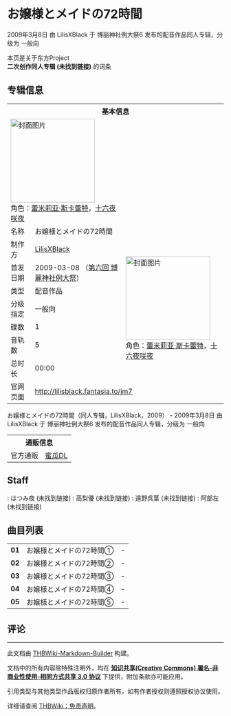 # お嬢様とメイドの72時間

<!-- source html: G:\repos\THBWiki-Markdown-Builder\THBWikiMarkdown\Temp\main\1\11\ns0%3A%E3%81%8A%E5%AC%A2%E6%A7%98%E3%81%A8%E3%83%A1%E3%82%A4%E3%83%89%E3%81%AE72%E6%99%82%E9%96%93.html -->

2009年3月8日 由 LilisXBlack 于 博丽神社例大祭6 发布的配音作品同人专辑，分级为 一般向

本页是关于东方Project  
 **二次创作同人专辑 (未找到链接)** 的词条
## 专辑信息

<table><tbody><tr><th colspan="3">基本信息</th></tr><tr><td class="cover-artwork-mobile" colspan="2"><a href="./文件-お嬢様とメイドの72時間封面.jpg.md" class="image" title="封面图片"><img alt="封面图片" src="https://upload.thwiki.cc/thumb/5/5f/%E3%81%8A%E5%AC%A2%E6%A7%98%E3%81%A8%E3%83%A1%E3%82%A4%E3%83%89%E3%81%AE72%E6%99%82%E9%96%93%E5%B0%81%E9%9D%A2.jpg/196px-%E3%81%8A%E5%AC%A2%E6%A7%98%E3%81%A8%E3%83%A1%E3%82%A4%E3%83%89%E3%81%AE72%E6%99%82%E9%96%93%E5%B0%81%E9%9D%A2.jpg" decoding="async" loading="lazy" width="196" height="194" srcset="https://upload.thwiki.cc/thumb/5/5f/%E3%81%8A%E5%AC%A2%E6%A7%98%E3%81%A8%E3%83%A1%E3%82%A4%E3%83%89%E3%81%AE72%E6%99%82%E9%96%93%E5%B0%81%E9%9D%A2.jpg/294px-%E3%81%8A%E5%AC%A2%E6%A7%98%E3%81%A8%E3%83%A1%E3%82%A4%E3%83%89%E3%81%AE72%E6%99%82%E9%96%93%E5%B0%81%E9%9D%A2.jpg 1.5x, https://upload.thwiki.cc/thumb/5/5f/%E3%81%8A%E5%AC%A2%E6%A7%98%E3%81%A8%E3%83%A1%E3%82%A4%E3%83%89%E3%81%AE72%E6%99%82%E9%96%93%E5%B0%81%E9%9D%A2.jpg/392px-%E3%81%8A%E5%AC%A2%E6%A7%98%E3%81%A8%E3%83%A1%E3%82%A4%E3%83%89%E3%81%AE72%E6%99%82%E9%96%93%E5%B0%81%E9%9D%A2.jpg 2x" data-file-width="400" data-file-height="395"></a><div class="cover-char">角色：<a href="./蕾米莉亚·斯卡蕾特.md" title="蕾米莉亚·斯卡蕾特">蕾米莉亚·斯卡蕾特</a>，<a href="/%E5%8D%81%E5%85%AD%E5%A4%9C%E5%92%B2%E5%A4%9C" title="十六夜咲夜">十六夜咲夜</a></div></td>
</tr><tr><td class="label">名称</td><td colspan="2"> お嬢様とメイドの72時間 </td></tr><tr><td class="label">制作方</td><td><a href="./LilisXBlack.md" title="LilisXBlack">LilisXBlack</a></td><td class="cover-artwork" rowspan="7" style="min-width:196px;"><a href="./文件-お嬢様とメイドの72時間封面.jpg.md" class="image" title="封面图片"><img alt="封面图片" src="https://upload.thwiki.cc/thumb/5/5f/%E3%81%8A%E5%AC%A2%E6%A7%98%E3%81%A8%E3%83%A1%E3%82%A4%E3%83%89%E3%81%AE72%E6%99%82%E9%96%93%E5%B0%81%E9%9D%A2.jpg/196px-%E3%81%8A%E5%AC%A2%E6%A7%98%E3%81%A8%E3%83%A1%E3%82%A4%E3%83%89%E3%81%AE72%E6%99%82%E9%96%93%E5%B0%81%E9%9D%A2.jpg" decoding="async" loading="lazy" width="196" height="194" srcset="https://upload.thwiki.cc/thumb/5/5f/%E3%81%8A%E5%AC%A2%E6%A7%98%E3%81%A8%E3%83%A1%E3%82%A4%E3%83%89%E3%81%AE72%E6%99%82%E9%96%93%E5%B0%81%E9%9D%A2.jpg/294px-%E3%81%8A%E5%AC%A2%E6%A7%98%E3%81%A8%E3%83%A1%E3%82%A4%E3%83%89%E3%81%AE72%E6%99%82%E9%96%93%E5%B0%81%E9%9D%A2.jpg 1.5x, https://upload.thwiki.cc/thumb/5/5f/%E3%81%8A%E5%AC%A2%E6%A7%98%E3%81%A8%E3%83%A1%E3%82%A4%E3%83%89%E3%81%AE72%E6%99%82%E9%96%93%E5%B0%81%E9%9D%A2.jpg/392px-%E3%81%8A%E5%AC%A2%E6%A7%98%E3%81%A8%E3%83%A1%E3%82%A4%E3%83%89%E3%81%AE72%E6%99%82%E9%96%93%E5%B0%81%E9%9D%A2.jpg 2x" data-file-width="400" data-file-height="395"></a><div class="cover-char">角色：<a href="./蕾米莉亚·斯卡蕾特.md" title="蕾米莉亚·斯卡蕾特">蕾米莉亚·斯卡蕾特</a>，<a href="/%E5%8D%81%E5%85%AD%E5%A4%9C%E5%92%B2%E5%A4%9C" title="十六夜咲夜">十六夜咲夜</a></div></td>
</tr><tr><td class="label">首发日期</td><td>2009-03-08&#160;（<a href="/展会作品列表?e=%E5%8D%9A%E4%B8%BD%E7%A5%9E%E7%A4%BE%E4%BE%8B%E5%A4%A7%E7%A5%AD%236">第六回 博麗神社例大祭</a>）</td></tr><tr><td class="label">类型</td><td>配音作品</td></tr><tr><td class="label">分级指定</td><td>一般向</td></tr><tr><td class="label">碟数</td><td>1</td></tr><tr><td class="label">音轨数</td><td>5</td></tr><tr><td class="label">总时长</td><td>00:00</td></tr>
<tr><td class="label">官网页面</td><td colspan="2"><a rel="nofollow" class="external free" href="http://lilisblack.fantasia.to/jm7">http://lilisblack.fantasia.to/jm7</a></td></tr></tbody></table>

お嬢様とメイドの72時間（同人专辑，LilisXBlack，2009） - 2009年3月8日 由 LilisXBlack 于 博丽神社例大祭6 发布的配音作品同人专辑，分级为 一般向

<table><tbody><tr><th colspan="3">通贩信息</th></tr><tr><td class="label">官方通贩</td><td colspan="2"><a rel="nofollow" class="external text" href="https://www.melonbooks.co.jp/detail/detail.php?product_id=963340">蜜瓜DL</a></td></tr></tbody></table>


## Staff
: はつみ夜 (未找到链接)
: 高梨優 (未找到链接)
: 遠野呉葉 (未找到链接)
: 阿部左 (未找到链接)

## 曲目列表

<table><tbody><tr><td id="1" class="info"><b>01</b></td><td id="お嬢様とメイドの72時間①" colspan="2" class="title">お嬢様とメイドの72時間①<span class="thcsearchlinks"><a rel="nofollow" class="external text" href="https://cd.thwiki.cc?&amp;fromwiki=お嬢様とメイドの72時間"><span title="搜索相似同人曲"></span></a></span></td><td class="time">-</td></tr>
<tr><td id="2" class="info"><b>02</b></td><td id="お嬢様とメイドの72時間②" colspan="2" class="title">お嬢様とメイドの72時間②<span class="thcsearchlinks"><a rel="nofollow" class="external text" href="https://cd.thwiki.cc?&amp;fromwiki=お嬢様とメイドの72時間"><span title="搜索相似同人曲"></span></a></span></td><td class="time">-</td></tr>
<tr><td id="3" class="info"><b>03</b></td><td id="お嬢様とメイドの72時間③" colspan="2" class="title">お嬢様とメイドの72時間③<span class="thcsearchlinks"><a rel="nofollow" class="external text" href="https://cd.thwiki.cc?&amp;fromwiki=お嬢様とメイドの72時間"><span title="搜索相似同人曲"></span></a></span></td><td class="time">-</td></tr>
<tr><td id="4" class="info"><b>04</b></td><td id="お嬢様とメイドの72時間④" colspan="2" class="title">お嬢様とメイドの72時間④<span class="thcsearchlinks"><a rel="nofollow" class="external text" href="https://cd.thwiki.cc?&amp;fromwiki=お嬢様とメイドの72時間"><span title="搜索相似同人曲"></span></a></span></td><td class="time">-</td></tr>
<tr><td id="5" class="info"><b>05</b></td><td id="お嬢様とメイドの72時間⑤" colspan="2" class="title">お嬢様とメイドの72時間⑤<span class="thcsearchlinks"><a rel="nofollow" class="external text" href="https://cd.thwiki.cc?&amp;fromwiki=お嬢様とメイドの72時間"><span title="搜索相似同人曲"></span></a></span></td><td class="time">-</td></tr></tbody></table>


## 评论




---

此文档由 [THBWiki-Markdown-Builder](https://github.com/Delsin-Yu/THBWiki-Markdown-Builder) 构建。

文档中的所有内容除特殊注明外，均在 [**知识共享(Creative Commons) 署名-非商业性使用-相同方式共享 3.0 协议**](https://creativecommons.org/licenses/by-sa/3.0/deed.zh-hans) 下提供，附加条款亦可能应用。

引用类型与其他类型作品版权归原作者所有，如有作者授权则遵照授权协议使用。

详细请查阅 [THBWiki：免责声明](https://thbwiki.cc/THBWiki:%E5%85%8D%E8%B4%A3%E5%A3%B0%E6%98%8E)。

